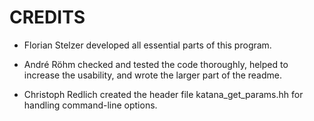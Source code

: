 # CREDITS

* Florian Stelzer developed all essential parts of this program.

* André Röhm checked and tested the code thoroughly, helped to increase the usability, and wrote the larger part of the readme.

* Christoph Redlich created the header file katana_get_params.hh for handling command-line options.